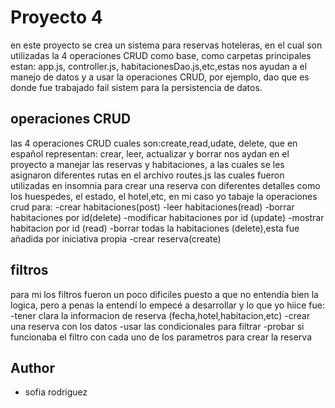 # Proyecto 4

en este proyecto se crea un sistema para reservas hoteleras, en el cual son utilizadas la 4 operaciones CRUD como base, como carpetas principales estan: app.js, controller.js, habitacionesDao.js,etc,estas nos ayudan a el manejo de datos y a usar la operaciones CRUD, por ejemplo, dao que es donde fue trabajado fail sistem para la persistencia de datos.


## operaciones CRUD
las 4 operaciones CRUD cuales son:create,read,udate, delete, que en español representan: crear, leer, actualizar y borrar nos aydan en el proyecto a manejar las reservas y habitaciones, a las cuales se les asignaron diferentes rutas en el archivo routes.js las cuales fueron utilizadas en insomnia para crear una reserva con diferentes detalles como los huespedes, el estado, el hotel,etc, en mi caso yo tabaje la operaciones crud para:
-crear habitaciones(post)
-leer habitaciones(read)
-borrar habitaciones por id(delete)
-modificar habitaciones por id (update)
-mostrar habitacion por id (read)
-borrar todas la habitaciones (delete),esta fue añadida por iniciativa propia
-crear reserva(create)
## filtros
para mi los filtros fueron un poco dificiles puesto a que no entendía bien la logica, pero a penas la entendí lo empecé a desarrollar y lo que yo hiice fue:
-tener clara la informacion de reserva (fecha,hotel,habitacion,etc)
-crear una reserva con los datos
-usar las condicionales para filtrar
-probar si funcionaba el filtro con cada uno de los parametros para crear la reserva
## Author

- sofia rodriguez
